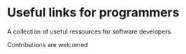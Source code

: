 # Useful links for programmers

A collection of useful ressources for software developers

Contributions are welcomed


